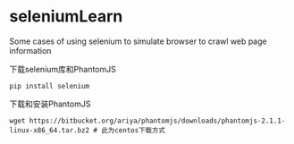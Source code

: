 # seleniumLearn
Some cases of using selenium to simulate browser to crawl web page information

下载selenium库和PhantomJS
```
pip install selenium
```

下载和安装PhantomJS
```
wget https://bitbucket.org/ariya/phantomjs/downloads/phantomjs-2.1.1-linux-x86_64.tar.bz2 # 此为centos下载方式
```
